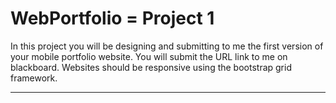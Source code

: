 # WebPortfolio = Project 1

In this project you will be designing and submitting to me the first version of your mobile portfolio website. You will submit the URL link to me on blackboard. Websites should be responsive using the bootstrap grid framework.

---

